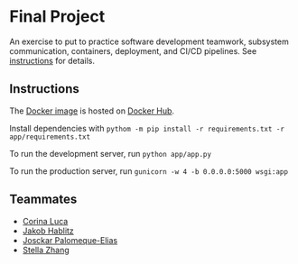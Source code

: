 # Final Project

An exercise to put to practice software development teamwork, subsystem communication, containers, deployment, and CI/CD pipelines. See [instructions](./instructions.md) for details.

## Instructions

The [Docker image](./Dockerfile) is hosted on [Docker Hub](https://hub.docker.com/r/josckar/word-game-flask).

Install dependencies with `pythom -m pip install -r requirements.txt -r app/requirements.txt`

To run the development server, run `python app/app.py`

To run the production server, run `gunicorn -w 4 -b 0.0.0.0:5000 wsgi:app`

## Teammates

* [Corina Luca](https://github.com/CorinaLucaFocsan)
* [Jakob Hablitz](https://github.com/jsh9965)
* [Josckar Palomeque-Elias](https://github.com/josckar)
* [Stella Zhang](https://github.com/qq3173732005)

